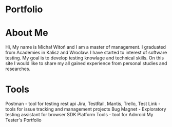 # Portfolio
# About Me
Hi, My name is Michał Witoń and I am a master of management. I graduated from Academies in Kalisz and Wrocław. I have started to interest of software testing. My goal is to develop testing knowlage and technical skills. On this site I would like to share my all gained experience from personal studies and researches.
# Tools
Postman - tool for testing rest api
Jira, TestRail, Mantis, Trello, Test Link - tools for issue tracking and management projects
Bug Magnet - Exploratory testing assistant for browser
SDK Platform Tools - tool for Adnroid 
My Tester's Portfolio
